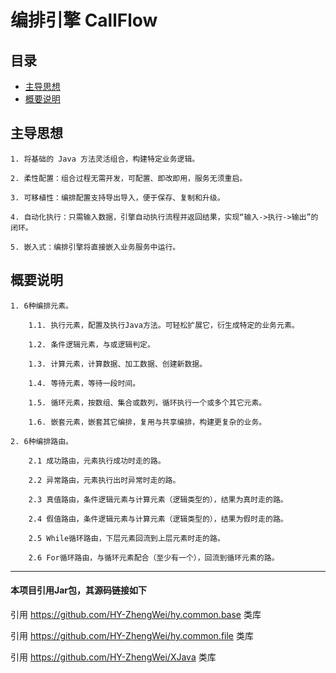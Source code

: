 # 编排引擎 CallFlow



目录
------
* [主导思想](#主导思想)
* [概要说明](#概要说明)




主导思想
------

    1. 将基础的 Java 方法灵活组合，构建特定业务逻辑。

    2. 柔性配置：组合过程无需开发，可配置、即改即用，服务无须重启。
    
    3. 可移植性：编排配置支持导出导入，便于保存、复制和升级。
    
    4. 自动化执行：只需输入数据，引擎自动执行流程并返回结果，实现“输入->执行->输出”的闭环。
    
    5. 嵌入式：编排引擎将直接嵌入业务服务中运行。
    


概要说明
------

    1. 6种编排元素。
    
        1.1. 执行元素，配置及执行Java方法。可轻松扩展它，衍生成特定的业务元素。
    
        1.2. 条件逻辑元素，与或逻辑判定。
    
        1.3. 计算元素，计算数据、加工数据、创建新数据。
        
        1.4. 等待元素，等待一段时间。
    
        1.5. 循环元素，按数组、集合或数列，循环执行一个或多个其它元素。
    
        1.6. 嵌套元素，嵌套其它编排，复用与共享编排，构建更复杂的业务。
        
    2. 6种编排路由。
        
        2.1 成功路由，元素执行成功时走的路。
        
        2.2 异常路由，元素执行出时异常时走的路。
        
        2.3 真值路由，条件逻辑元素与计算元素（逻辑类型的），结果为真时走的路。
        
        2.4 假值路由，条件逻辑元素与计算元素（逻辑类型的），结果为假时走的路。
        
        2.5 While循环路由，下层元素回流到上层元素时走的路。
        
        2.6 For循环路由，与循环元素配合（至少有一个），回流到循环元素的路。



---
#### 本项目引用Jar包，其源码链接如下
引用 https://github.com/HY-ZhengWei/hy.common.base 类库

引用 https://github.com/HY-ZhengWei/hy.common.file 类库

引用 https://github.com/HY-ZhengWei/XJava 类库